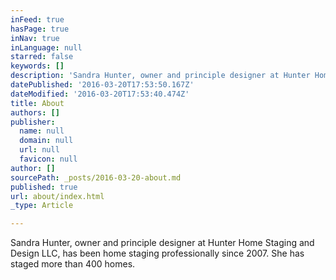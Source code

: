 ```yaml
---
inFeed: true
hasPage: true
inNav: true
inLanguage: null
starred: false
keywords: []
description: 'Sandra Hunter, owner and principle designer at Hunter Home Staging and Design LLC, has been home staging professionally since 2007. She has staged more than 400 homes.'
datePublished: '2016-03-20T17:53:50.167Z'
dateModified: '2016-03-20T17:53:40.474Z'
title: About
authors: []
publisher:
  name: null
  domain: null
  url: null
  favicon: null
author: []
sourcePath: _posts/2016-03-20-about.md
published: true
url: about/index.html
_type: Article

---
```

Sandra Hunter, owner and principle designer at Hunter Home Staging and Design LLC, has been home staging professionally since 2007\. She has staged more than 400 homes.
